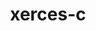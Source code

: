 ---
title: "xerces-c"
layout: cache
categories: [package, develop]
meta: {"compilers": ["gcc@11.1.0", "gcc@11.4.0", "gcc@13.2.0", "intel-oneapi-compilers@2025.1.0"], "num_specs": 164, "num_specs_by_stack": {"e4s": 3, "e4s-neoverse-v2": 33, "e4s-oneapi": 37, "e4s-rocm-external": 33, "hep": 46, "root": 164, "tools-sdk": 15}, "oss": ["ubuntu20.04", "ubuntu22.04", "ubuntu24.04"], "platforms": ["linux"], "stacks": ["e4s", "e4s-neoverse-v2", "e4s-oneapi", "e4s-rocm-external", "hep", "root", "tools-sdk"], "targets": ["neoverse_v2", "x86_64_v3"], "versions": ["3.3.0"]}
spec_details: [{"compiler": "intel-oneapi-compilers@2025.1.0", "hash": "22a4n5wctwjli7bwurprxpxuzhn57mj4", "os": "ubuntu22.04", "platform": "linux", "size": "-", "stacks": ["e4s-oneapi", "root"], "target": "x86_64_v3", "variants": ["build_system=autotools", "cxxstd=default", "netaccessor=curl", "transcoder=iconv"], "versions": ["3.3.0"]}, {"compiler": "gcc@13.2.0", "hash": "25qcl5um5px574qgf33fb6jmcs4piecb", "os": "ubuntu24.04", "platform": "linux", "size": "-", "stacks": ["hep", "root"], "target": "x86_64_v3", "variants": ["build_system=autotools", "cxxstd=20", "netaccessor=curl", "transcoder=gnuiconv"], "versions": ["3.3.0"]}, {"compiler": "gcc@11.4.0", "hash": "2742g32qbppqpjtahigxnb523euykhm5", "os": "ubuntu22.04", "platform": "linux", "size": "-", "stacks": ["hep", "root"], "target": "x86_64_v3", "variants": ["build_system=autotools", "cxxstd=20", "netaccessor=curl", "transcoder=gnuiconv"], "versions": ["3.3.0"]}, {"compiler": "gcc@11.4.0", "hash": "2cjsqmjlqxskyymnzyiz4bwqg3a7v5gu", "os": "ubuntu22.04", "platform": "linux", "size": "-", "stacks": ["hep", "root"], "target": "x86_64_v3", "variants": ["build_system=autotools", "cxxstd=20", "netaccessor=curl", "transcoder=gnuiconv"], "versions": ["3.3.0"]}, {"compiler": "gcc@11.4.0", "hash": "2m5i6bx7gkfbst5mlhu4xdhmeow354my", "os": "ubuntu22.04", "platform": "linux", "size": "-", "stacks": ["e4s-neoverse-v2", "root"], "target": "neoverse_v2", "variants": ["build_system=autotools", "cxxstd=default", "netaccessor=curl", "transcoder=iconv"], "versions": ["3.3.0"]}, {"compiler": "intel-oneapi-compilers@2025.1.0", "hash": "2nsvcj2gsq44k6pibiog3he6m7keqtjh", "os": "ubuntu22.04", "platform": "linux", "size": "-", "stacks": ["e4s-oneapi", "root"], "target": "x86_64_v3", "variants": ["build_system=autotools", "cxxstd=default", "netaccessor=curl", "transcoder=iconv"], "versions": ["3.3.0"]}, {"compiler": "gcc@11.4.0", "hash": "2r3wjxeazudprdmkn2nji3typu4ivjrg", "os": "ubuntu22.04", "platform": "linux", "size": "-", "stacks": ["e4s-neoverse-v2", "root"], "target": "neoverse_v2", "variants": ["build_system=autotools", "cxxstd=default", "netaccessor=curl", "transcoder=iconv"], "versions": ["3.3.0"]}, {"compiler": "gcc@11.4.0", "hash": "2wegthuxcqw4pbzx5yumjkji25boqsep", "os": "ubuntu22.04", "platform": "linux", "size": "-", "stacks": ["e4s-neoverse-v2", "root"], "target": "neoverse_v2", "variants": ["build_system=autotools", "cxxstd=default", "netaccessor=curl", "transcoder=iconv"], "versions": ["3.3.0"]}, {"compiler": "intel-oneapi-compilers@2025.1.0", "hash": "3gkj6uogc2k63wj76o56f653ayzjdzqn", "os": "ubuntu22.04", "platform": "linux", "size": "-", "stacks": ["e4s-oneapi", "root"], "target": "x86_64_v3", "variants": ["build_system=autotools", "cxxstd=default", "netaccessor=curl", "transcoder=iconv"], "versions": ["3.3.0"]}, {"compiler": "gcc@13.2.0", "hash": "425mfxrkiyprmj3zdjipsr6chxsdhfjy", "os": "ubuntu24.04", "platform": "linux", "size": "-", "stacks": ["hep", "root"], "target": "x86_64_v3", "variants": ["build_system=autotools", "cxxstd=20", "netaccessor=curl", "transcoder=gnuiconv"], "versions": ["3.3.0"]}, {"compiler": "gcc@11.4.0", "hash": "45h7fnipghl3f4dzikgoweq3lryvwmod", "os": "ubuntu22.04", "platform": "linux", "size": "-", "stacks": ["e4s-neoverse-v2", "root"], "target": "neoverse_v2", "variants": ["build_system=autotools", "cxxstd=default", "netaccessor=curl", "transcoder=iconv"], "versions": ["3.3.0"]}, {"compiler": "gcc@11.4.0", "hash": "47tdgtgk7mw6fkbuqmoyit3zs5qadbem", "os": "ubuntu22.04", "platform": "linux", "size": "-", "stacks": ["hep", "root"], "target": "x86_64_v3", "variants": ["build_system=autotools", "cxxstd=20", "netaccessor=curl", "transcoder=gnuiconv"], "versions": ["3.3.0"]}, {"compiler": "intel-oneapi-compilers@2025.1.0", "hash": "4dbambdaw5kg7ils7ssex4jj4zdqm6bh", "os": "ubuntu22.04", "platform": "linux", "size": "-", "stacks": ["e4s-oneapi", "root"], "target": "x86_64_v3", "variants": ["build_system=autotools", "cxxstd=default", "netaccessor=curl", "transcoder=iconv"], "versions": ["3.3.0"]}, {"compiler": "intel-oneapi-compilers@2025.1.0", "hash": "4gbtrcflmmouyap2ra7ydzozuhrtfqxr", "os": "ubuntu22.04", "platform": "linux", "size": "-", "stacks": ["e4s-oneapi", "root"], "target": "x86_64_v3", "variants": ["build_system=autotools", "cxxstd=default", "netaccessor=curl", "transcoder=iconv"], "versions": ["3.3.0"]}, {"compiler": "gcc@11.4.0", "hash": "4lk5d4t34uolij2qkxu6g6niivjt6jbc", "os": "ubuntu22.04", "platform": "linux", "size": "-", "stacks": ["e4s-rocm-external", "root"], "target": "x86_64_v3", "variants": ["build_system=autotools", "cxxstd=default", "netaccessor=curl", "transcoder=iconv"], "versions": ["3.3.0"]}, {"compiler": "gcc@11.4.0", "hash": "4oypuk6mjfxznudam2fnchxcami7kaok", "os": "ubuntu22.04", "platform": "linux", "size": "-", "stacks": ["hep", "root"], "target": "x86_64_v3", "variants": ["build_system=autotools", "cxxstd=20", "netaccessor=curl", "transcoder=gnuiconv"], "versions": ["3.3.0"]}, {"compiler": "intel-oneapi-compilers@2025.1.0", "hash": "5tigv25qrri2ekemzi77axf332rlzgxk", "os": "ubuntu22.04", "platform": "linux", "size": "-", "stacks": ["e4s-oneapi", "root"], "target": "x86_64_v3", "variants": ["build_system=autotools", "cxxstd=default", "netaccessor=curl", "transcoder=iconv"], "versions": ["3.3.0"]}, {"compiler": "gcc@11.1.0", "hash": "5uz3wz2u56t73x5h5lipdt5dj5gux5lf", "os": "ubuntu20.04", "platform": "linux", "size": "-", "stacks": ["root", "tools-sdk"], "target": "x86_64_v3", "variants": ["build_system=autotools", "cxxstd=default", "netaccessor=curl", "transcoder=iconv"], "versions": ["3.3.0"]}, {"compiler": "gcc@13.2.0", "hash": "6a2fuuuyaemb7hil2dcm6l75fbgbzxex", "os": "ubuntu24.04", "platform": "linux", "size": "-", "stacks": ["hep", "root"], "target": "x86_64_v3", "variants": ["build_system=autotools", "cxxstd=17", "netaccessor=curl", "transcoder=gnuiconv"], "versions": ["3.3.0"]}, {"compiler": "intel-oneapi-compilers@2025.1.0", "hash": "6aqu5rchvldgz4txsmzbnsotexym63pu", "os": "ubuntu22.04", "platform": "linux", "size": "-", "stacks": ["e4s-oneapi", "root"], "target": "x86_64_v3", "variants": ["build_system=autotools", "cxxstd=default", "netaccessor=curl", "transcoder=iconv"], "versions": ["3.3.0"]}, {"compiler": "intel-oneapi-compilers@2025.1.0", "hash": "6bar3c4r5jbvycwu2gu5f45btig4m775", "os": "ubuntu22.04", "platform": "linux", "size": "-", "stacks": ["e4s-oneapi", "root"], "target": "x86_64_v3", "variants": ["build_system=autotools", "cxxstd=default", "netaccessor=curl", "transcoder=iconv"], "versions": ["3.3.0"]}, {"compiler": "gcc@11.4.0", "hash": "6dw23jdoth7k6barvq5nzcbhedsz6agk", "os": "ubuntu22.04", "platform": "linux", "size": "-", "stacks": ["hep", "root"], "target": "x86_64_v3", "variants": ["build_system=autotools", "cxxstd=20", "netaccessor=curl", "transcoder=gnuiconv"], "versions": ["3.3.0"]}, {"compiler": "gcc@11.4.0", "hash": "6il5ul5mnwfdexkwdbgiezx24spxwhap", "os": "ubuntu22.04", "platform": "linux", "size": "-", "stacks": ["e4s-neoverse-v2", "root"], "target": "neoverse_v2", "variants": ["build_system=autotools", "cxxstd=default", "netaccessor=curl", "transcoder=iconv"], "versions": ["3.3.0"]}, {"compiler": "gcc@11.4.0", "hash": "6o52b4vp77ev5himjvafey4id7zprepx", "os": "ubuntu22.04", "platform": "linux", "size": "-", "stacks": ["e4s-rocm-external", "root"], "target": "x86_64_v3", "variants": ["build_system=autotools", "cxxstd=default", "netaccessor=curl", "transcoder=iconv"], "versions": ["3.3.0"]}, {"compiler": "gcc@11.4.0", "hash": "6ofb7w3asttkxn3j6e3lluch67ytraqq", "os": "ubuntu22.04", "platform": "linux", "size": "-", "stacks": ["e4s-rocm-external", "root"], "target": "x86_64_v3", "variants": ["build_system=autotools", "cxxstd=default", "netaccessor=curl", "transcoder=iconv"], "versions": ["3.3.0"]}, {"compiler": "gcc@11.4.0", "hash": "6umgrsrsmuddsex4go2lv6356gznqox7", "os": "ubuntu22.04", "platform": "linux", "size": "-", "stacks": ["hep", "root"], "target": "x86_64_v3", "variants": ["build_system=autotools", "cxxstd=20", "netaccessor=curl", "transcoder=gnuiconv"], "versions": ["3.3.0"]}, {"compiler": "intel-oneapi-compilers@2025.1.0", "hash": "6xqu26nsf7mw6vm7xmh7eqwascterocb", "os": "ubuntu22.04", "platform": "linux", "size": "-", "stacks": ["e4s-oneapi", "root"], "target": "x86_64_v3", "variants": ["build_system=autotools", "cxxstd=default", "netaccessor=curl", "transcoder=iconv"], "versions": ["3.3.0"]}, {"compiler": "gcc@11.4.0", "hash": "6zwqltw2frmeldkmxsfkjyu7tsg4cfub", "os": "ubuntu22.04", "platform": "linux", "size": "-", "stacks": ["e4s", "e4s-rocm-external", "root"], "target": "x86_64_v3", "variants": ["build_system=autotools", "cxxstd=default", "netaccessor=curl", "transcoder=iconv"], "versions": ["3.3.0"]}, {"compiler": "gcc@11.4.0", "hash": "73n6xg3qq7g667m4fdj72rvo3irums7s", "os": "ubuntu22.04", "platform": "linux", "size": "-", "stacks": ["e4s-neoverse-v2", "root"], "target": "neoverse_v2", "variants": ["build_system=autotools", "cxxstd=default", "netaccessor=curl", "transcoder=iconv"], "versions": ["3.3.0"]}, {"compiler": "gcc@11.4.0", "hash": "7ai6gtea42eu7mtb2jfgl3fobr6pezvi", "os": "ubuntu22.04", "platform": "linux", "size": "-", "stacks": ["e4s-rocm-external", "root"], "target": "x86_64_v3", "variants": ["build_system=autotools", "cxxstd=default", "netaccessor=curl", "transcoder=iconv"], "versions": ["3.3.0"]}, {"compiler": "intel-oneapi-compilers@2025.1.0", "hash": "7bt5txo5qqth7nwsn3ydtp7yau2ocaxy", "os": "ubuntu22.04", "platform": "linux", "size": "-", "stacks": ["e4s-oneapi", "root"], "target": "x86_64_v3", "variants": ["build_system=autotools", "cxxstd=default", "netaccessor=curl", "transcoder=iconv"], "versions": ["3.3.0"]}, {"compiler": "gcc@11.1.0", "hash": "7gqi5ucfzm4e7e3vm3nr5xlu2eu7jpwo", "os": "ubuntu20.04", "platform": "linux", "size": "-", "stacks": ["root", "tools-sdk"], "target": "x86_64_v3", "variants": ["build_system=autotools", "cxxstd=default", "netaccessor=curl", "transcoder=iconv"], "versions": ["3.3.0"]}, {"compiler": "gcc@13.2.0", "hash": "7gtjur3rc35fchhbmzon3oh74rm3fx7r", "os": "ubuntu24.04", "platform": "linux", "size": "-", "stacks": ["hep", "root"], "target": "x86_64_v3", "variants": ["build_system=autotools", "cxxstd=20", "netaccessor=curl", "transcoder=gnuiconv"], "versions": ["3.3.0"]}, {"compiler": "gcc@11.4.0", "hash": "7it7f3evtvrarghz5vzpxvyuodfgr7wu", "os": "ubuntu22.04", "platform": "linux", "size": "-", "stacks": ["e4s-neoverse-v2", "root"], "target": "neoverse_v2", "variants": ["build_system=autotools", "cxxstd=default", "netaccessor=curl", "transcoder=iconv"], "versions": ["3.3.0"]}, {"compiler": "gcc@11.1.0", "hash": "7nj2dvf7pfxrxkip5jpt7mm6od34px5c", "os": "ubuntu20.04", "platform": "linux", "size": "-", "stacks": ["root", "tools-sdk"], "target": "x86_64_v3", "variants": ["build_system=autotools", "cxxstd=default", "netaccessor=curl", "transcoder=iconv"], "versions": ["3.3.0"]}, {"compiler": "intel-oneapi-compilers@2025.1.0", "hash": "7oavygbx3mfgwfz2siibual4ugn4lm7r", "os": "ubuntu22.04", "platform": "linux", "size": "-", "stacks": ["e4s-oneapi", "root"], "target": "x86_64_v3", "variants": ["build_system=autotools", "cxxstd=default", "netaccessor=curl", "transcoder=iconv"], "versions": ["3.3.0"]}, {"compiler": "gcc@11.4.0", "hash": "7qoqsdhzkyfsqjptd5dgkab5uorhhseg", "os": "ubuntu22.04", "platform": "linux", "size": "-", "stacks": ["e4s-neoverse-v2", "root"], "target": "neoverse_v2", "variants": ["build_system=autotools", "cxxstd=default", "netaccessor=curl", "transcoder=iconv"], "versions": ["3.3.0"]}, {"compiler": "intel-oneapi-compilers@2025.1.0", "hash": "a6tiog4svozl6ujfcp3gayxqz7krmbwm", "os": "ubuntu22.04", "platform": "linux", "size": "-", "stacks": ["e4s-oneapi", "root"], "target": "x86_64_v3", "variants": ["build_system=autotools", "cxxstd=default", "netaccessor=curl", "transcoder=iconv"], "versions": ["3.3.0"]}, {"compiler": "intel-oneapi-compilers@2025.1.0", "hash": "acpumov7pwihqxpxu2opwb6ggijqtqks", "os": "ubuntu22.04", "platform": "linux", "size": "-", "stacks": ["e4s-oneapi", "root"], "target": "x86_64_v3", "variants": ["build_system=autotools", "cxxstd=default", "netaccessor=curl", "transcoder=iconv"], "versions": ["3.3.0"]}, {"compiler": "gcc@11.4.0", "hash": "aigsyk2oadpzx3c2wnsvncuogyqi27ds", "os": "ubuntu22.04", "platform": "linux", "size": "-", "stacks": ["hep", "root"], "target": "x86_64_v3", "variants": ["build_system=autotools", "cxxstd=20", "netaccessor=curl", "transcoder=gnuiconv"], "versions": ["3.3.0"]}, {"compiler": "gcc@11.4.0", "hash": "akftnk52ekvg2e5va72zplxyxudeyipg", "os": "ubuntu22.04", "platform": "linux", "size": "-", "stacks": ["e4s-rocm-external", "root"], "target": "x86_64_v3", "variants": ["build_system=autotools", "cxxstd=default", "netaccessor=curl", "transcoder=iconv"], "versions": ["3.3.0"]}, {"compiler": "gcc@11.1.0", "hash": "amtkoecg2w6c2cnikrmih46lh4pdownt", "os": "ubuntu20.04", "platform": "linux", "size": "-", "stacks": ["root", "tools-sdk"], "target": "x86_64_v3", "variants": ["build_system=autotools", "cxxstd=default", "netaccessor=curl", "transcoder=iconv"], "versions": ["3.3.0"]}, {"compiler": "gcc@11.4.0", "hash": "ar37qoexid3bh46iwv6a4hisur2oc5x6", "os": "ubuntu22.04", "platform": "linux", "size": "-", "stacks": ["e4s-neoverse-v2", "root"], "target": "neoverse_v2", "variants": ["build_system=autotools", "cxxstd=default", "netaccessor=curl", "transcoder=iconv"], "versions": ["3.3.0"]}, {"compiler": "gcc@11.1.0", "hash": "asvfxqelv6v37jjdj752ghcuamr7dkwn", "os": "ubuntu20.04", "platform": "linux", "size": "-", "stacks": ["root", "tools-sdk"], "target": "x86_64_v3", "variants": ["build_system=autotools", "cxxstd=default", "netaccessor=curl", "transcoder=iconv"], "versions": ["3.3.0"]}, {"compiler": "gcc@11.4.0", "hash": "atxvyz66exos2ztoxvn2327ytgezulds", "os": "ubuntu22.04", "platform": "linux", "size": "-", "stacks": ["e4s-rocm-external", "root"], "target": "x86_64_v3", "variants": ["build_system=autotools", "cxxstd=default", "netaccessor=curl", "transcoder=iconv"], "versions": ["3.3.0"]}, {"compiler": "gcc@11.4.0", "hash": "aw5bek5txqglpxlhotug4hasvlntrcfd", "os": "ubuntu22.04", "platform": "linux", "size": "-", "stacks": ["hep", "root"], "target": "x86_64_v3", "variants": ["build_system=autotools", "cxxstd=20", "netaccessor=curl", "transcoder=gnuiconv"], "versions": ["3.3.0"]}, {"compiler": "gcc@13.2.0", "hash": "aylmak26fusis4x35uj4lornhvpzp6dz", "os": "ubuntu24.04", "platform": "linux", "size": "-", "stacks": ["hep", "root"], "target": "x86_64_v3", "variants": ["build_system=autotools", "cxxstd=17", "netaccessor=curl", "transcoder=gnuiconv"], "versions": ["3.3.0"]}, {"compiler": "gcc@13.2.0", "hash": "b4vsjm5odx36k37dvyyal2nfncannc4o", "os": "ubuntu24.04", "platform": "linux", "size": "-", "stacks": ["hep", "root"], "target": "x86_64_v3", "variants": ["build_system=autotools", "cxxstd=20", "netaccessor=curl", "transcoder=gnuiconv"], "versions": ["3.3.0"]}, {"compiler": "gcc@11.4.0", "hash": "bgzguihwbt2bqwtbyhe6of4n64pl5ape", "os": "ubuntu22.04", "platform": "linux", "size": "-", "stacks": ["e4s-rocm-external", "root"], "target": "x86_64_v3", "variants": ["build_system=autotools", "cxxstd=default", "netaccessor=curl", "transcoder=iconv"], "versions": ["3.3.0"]}, {"compiler": "gcc@11.4.0", "hash": "bu37lhfsbx2kyhjva2vddprv2rkgehmi", "os": "ubuntu22.04", "platform": "linux", "size": "-", "stacks": ["e4s-rocm-external", "root"], "target": "x86_64_v3", "variants": ["build_system=autotools", "cxxstd=default", "netaccessor=curl", "transcoder=iconv"], "versions": ["3.3.0"]}, {"compiler": "gcc@11.4.0", "hash": "cfnsttsb5g7fslo6viw4nyri253g3x5p", "os": "ubuntu22.04", "platform": "linux", "size": "-", "stacks": ["e4s-neoverse-v2", "root"], "target": "neoverse_v2", "variants": ["build_system=autotools", "cxxstd=default", "netaccessor=curl", "transcoder=iconv"], "versions": ["3.3.0"]}, {"compiler": "gcc@11.4.0", "hash": "ciguodby5mrmt6b3io3ntamymyrbv336", "os": "ubuntu22.04", "platform": "linux", "size": "-", "stacks": ["e4s-rocm-external", "root"], "target": "x86_64_v3", "variants": ["build_system=autotools", "cxxstd=default", "netaccessor=curl", "transcoder=iconv"], "versions": ["3.3.0"]}, {"compiler": "intel-oneapi-compilers@2025.1.0", "hash": "ckfuyo3aw4tcnvujhq3kwzbin4gqwupo", "os": "ubuntu22.04", "platform": "linux", "size": "-", "stacks": ["e4s-oneapi", "root"], "target": "x86_64_v3", "variants": ["build_system=autotools", "cxxstd=default", "netaccessor=curl", "transcoder=iconv"], "versions": ["3.3.0"]}, {"compiler": "gcc@11.4.0", "hash": "clhwkskn3jqyi5rr54xpxnuzzxorucqn", "os": "ubuntu22.04", "platform": "linux", "size": "-", "stacks": ["e4s-neoverse-v2", "root"], "target": "neoverse_v2", "variants": ["build_system=autotools", "cxxstd=default", "netaccessor=curl", "transcoder=iconv"], "versions": ["3.3.0"]}, {"compiler": "gcc@11.4.0", "hash": "cm4wjlyr2d67k6yxrco2el6wqhur3dwz", "os": "ubuntu22.04", "platform": "linux", "size": "-", "stacks": ["e4s-rocm-external", "root"], "target": "x86_64_v3", "variants": ["build_system=autotools", "cxxstd=default", "netaccessor=curl", "transcoder=iconv"], "versions": ["3.3.0"]}, {"compiler": "gcc@11.1.0", "hash": "cvj2xftsyksxiqko6vhrfkgxoznheixg", "os": "ubuntu20.04", "platform": "linux", "size": "-", "stacks": ["root", "tools-sdk"], "target": "x86_64_v3", "variants": ["build_system=autotools", "cxxstd=default", "netaccessor=curl", "transcoder=iconv"], "versions": ["3.3.0"]}, {"compiler": "gcc@11.1.0", "hash": "dbrijtzqyx2ncxijw7ljtod2wtjflpbl", "os": "ubuntu20.04", "platform": "linux", "size": "-", "stacks": ["root", "tools-sdk"], "target": "x86_64_v3", "variants": ["build_system=autotools", "cxxstd=default", "netaccessor=curl", "transcoder=iconv"], "versions": ["3.3.0"]}, {"compiler": "gcc@11.4.0", "hash": "dinsmlimzzevoaxs2z6rwtuqnexdplzj", "os": "ubuntu22.04", "platform": "linux", "size": "-", "stacks": ["e4s-neoverse-v2", "root"], "target": "neoverse_v2", "variants": ["build_system=autotools", "cxxstd=default", "netaccessor=curl", "transcoder=iconv"], "versions": ["3.3.0"]}, {"compiler": "gcc@11.4.0", "hash": "dn4q66rcckz5jka55r6bpzvy2zbqspaa", "os": "ubuntu22.04", "platform": "linux", "size": "-", "stacks": ["e4s-rocm-external", "root"], "target": "x86_64_v3", "variants": ["build_system=autotools", "cxxstd=default", "netaccessor=curl", "transcoder=iconv"], "versions": ["3.3.0"]}, {"compiler": "intel-oneapi-compilers@2025.1.0", "hash": "dvvr7pnmmx45ply57gyd6auq44wunk7b", "os": "ubuntu22.04", "platform": "linux", "size": "-", "stacks": ["e4s-oneapi", "root"], "target": "x86_64_v3", "variants": ["build_system=autotools", "cxxstd=default", "netaccessor=curl", "transcoder=iconv"], "versions": ["3.3.0"]}, {"compiler": "gcc@13.2.0", "hash": "dzg4zsfnwnrfhuucr7bthu63fmhopi2r", "os": "ubuntu24.04", "platform": "linux", "size": "-", "stacks": ["hep", "root"], "target": "x86_64_v3", "variants": ["build_system=autotools", "cxxstd=20", "netaccessor=curl", "transcoder=gnuiconv"], "versions": ["3.3.0"]}, {"compiler": "gcc@13.2.0", "hash": "ea7p7r2dbb27jjysp2dbniohgrgzclw6", "os": "ubuntu24.04", "platform": "linux", "size": "-", "stacks": ["hep", "root"], "target": "x86_64_v3", "variants": ["build_system=autotools", "cxxstd=17", "netaccessor=curl", "transcoder=gnuiconv"], "versions": ["3.3.0"]}, {"compiler": "gcc@11.4.0", "hash": "ebv6grt65yzux4hj7g4wtpxawv2ukdmy", "os": "ubuntu22.04", "platform": "linux", "size": "-", "stacks": ["e4s-neoverse-v2", "root"], "target": "neoverse_v2", "variants": ["build_system=autotools", "cxxstd=default", "netaccessor=curl", "transcoder=iconv"], "versions": ["3.3.0"]}, {"compiler": "gcc@11.4.0", "hash": "eglfx4zzaaz2hj7mskw6m22n3yywtip5", "os": "ubuntu22.04", "platform": "linux", "size": "-", "stacks": ["hep", "root"], "target": "x86_64_v3", "variants": ["build_system=autotools", "cxxstd=20", "netaccessor=curl", "transcoder=gnuiconv"], "versions": ["3.3.0"]}, {"compiler": "gcc@11.4.0", "hash": "ermykziss2tfcflmel4lj7irkdegfsy6", "os": "ubuntu22.04", "platform": "linux", "size": "-", "stacks": ["e4s-rocm-external", "root"], "target": "x86_64_v3", "variants": ["build_system=autotools", "cxxstd=default", "netaccessor=curl", "transcoder=iconv"], "versions": ["3.3.0"]}, {"compiler": "gcc@13.2.0", "hash": "espwem3tbdddbfln5t2pyyappv7vsj3k", "os": "ubuntu24.04", "platform": "linux", "size": "-", "stacks": ["hep", "root"], "target": "x86_64_v3", "variants": ["build_system=autotools", "cxxstd=20", "netaccessor=curl", "transcoder=gnuiconv"], "versions": ["3.3.0"]}, {"compiler": "gcc@11.4.0", "hash": "f2jagkcd5a7qbo5wcvs2xi5xieyybojk", "os": "ubuntu22.04", "platform": "linux", "size": "-", "stacks": ["e4s", "e4s-rocm-external", "root"], "target": "x86_64_v3", "variants": ["build_system=autotools", "cxxstd=default", "netaccessor=curl", "transcoder=iconv"], "versions": ["3.3.0"]}, {"compiler": "gcc@11.4.0", "hash": "fk7numcmxruaxacrk4wafnahkulkw6ti", "os": "ubuntu22.04", "platform": "linux", "size": "-", "stacks": ["hep", "root"], "target": "x86_64_v3", "variants": ["build_system=autotools", "cxxstd=20", "netaccessor=curl", "transcoder=gnuiconv"], "versions": ["3.3.0"]}, {"compiler": "intel-oneapi-compilers@2025.1.0", "hash": "fpighhgy47o4sdbjia7wj7nhqtu5cbd3", "os": "ubuntu22.04", "platform": "linux", "size": "-", "stacks": ["e4s-oneapi", "root"], "target": "x86_64_v3", "variants": ["build_system=autotools", "cxxstd=default", "netaccessor=curl", "transcoder=iconv"], "versions": ["3.3.0"]}, {"compiler": "gcc@13.2.0", "hash": "frslyozfwhhtxwze2iekpktbmbtl34wj", "os": "ubuntu24.04", "platform": "linux", "size": "-", "stacks": ["hep", "root"], "target": "x86_64_v3", "variants": ["build_system=autotools", "cxxstd=20", "netaccessor=curl", "transcoder=gnuiconv"], "versions": ["3.3.0"]}, {"compiler": "gcc@11.1.0", "hash": "fvmtf7zqkmvgh2fyufo3jlkmt4ckzfal", "os": "ubuntu20.04", "platform": "linux", "size": "-", "stacks": ["root", "tools-sdk"], "target": "x86_64_v3", "variants": ["build_system=autotools", "cxxstd=default", "netaccessor=curl", "transcoder=iconv"], "versions": ["3.3.0"]}, {"compiler": "intel-oneapi-compilers@2025.1.0", "hash": "gagrtamlgutlsnz4twvqjyfpxj3mg4k5", "os": "ubuntu22.04", "platform": "linux", "size": "-", "stacks": ["e4s-oneapi", "root"], "target": "x86_64_v3", "variants": ["build_system=autotools", "cxxstd=default", "netaccessor=curl", "transcoder=iconv"], "versions": ["3.3.0"]}, {"compiler": "intel-oneapi-compilers@2025.1.0", "hash": "gos5cfvvob2kw6iaq7wfo7nn3xoe5lup", "os": "ubuntu22.04", "platform": "linux", "size": "-", "stacks": ["e4s-oneapi", "root"], "target": "x86_64_v3", "variants": ["build_system=autotools", "cxxstd=default", "netaccessor=curl", "transcoder=iconv"], "versions": ["3.3.0"]}, {"compiler": "intel-oneapi-compilers@2025.1.0", "hash": "gs3bobl73c3khhm27jineelh7uczwnin", "os": "ubuntu22.04", "platform": "linux", "size": "-", "stacks": ["e4s-oneapi", "root"], "target": "x86_64_v3", "variants": ["build_system=autotools", "cxxstd=default", "netaccessor=curl", "transcoder=iconv"], "versions": ["3.3.0"]}, {"compiler": "intel-oneapi-compilers@2025.1.0", "hash": "hcu7ckughnrvit7ei7tah2ehwiw2hmat", "os": "ubuntu22.04", "platform": "linux", "size": "-", "stacks": ["e4s-oneapi", "root"], "target": "x86_64_v3", "variants": ["build_system=autotools", "cxxstd=default", "netaccessor=curl", "transcoder=iconv"], "versions": ["3.3.0"]}, {"compiler": "gcc@11.4.0", "hash": "hjt5mfxupl6pcpob65xfkd3vzj7aew2y", "os": "ubuntu22.04", "platform": "linux", "size": "-", "stacks": ["hep", "root"], "target": "x86_64_v3", "variants": ["build_system=autotools", "cxxstd=20", "netaccessor=curl", "transcoder=gnuiconv"], "versions": ["3.3.0"]}, {"compiler": "gcc@11.4.0", "hash": "hkldgxunrhewtlx6ycvtd6drjphwsmnc", "os": "ubuntu22.04", "platform": "linux", "size": "-", "stacks": ["e4s-neoverse-v2", "root"], "target": "neoverse_v2", "variants": ["build_system=autotools", "cxxstd=default", "netaccessor=curl", "transcoder=iconv"], "versions": ["3.3.0"]}, {"compiler": "gcc@11.4.0", "hash": "hlakiaohj4v3zko3o2fak4q7jbwnlh5h", "os": "ubuntu22.04", "platform": "linux", "size": "-", "stacks": ["hep", "root"], "target": "x86_64_v3", "variants": ["build_system=autotools", "cxxstd=20", "netaccessor=curl", "transcoder=gnuiconv"], "versions": ["3.3.0"]}, {"compiler": "gcc@11.1.0", "hash": "hmnsybersycrzdb3cnm2n7rtw4aftata", "os": "ubuntu20.04", "platform": "linux", "size": "-", "stacks": ["root", "tools-sdk"], "target": "x86_64_v3", "variants": ["build_system=autotools", "cxxstd=default", "netaccessor=curl", "transcoder=iconv"], "versions": ["3.3.0"]}, {"compiler": "gcc@11.4.0", "hash": "hq3oofphbzshv5pojvuighys3lj4wxbi", "os": "ubuntu22.04", "platform": "linux", "size": "-", "stacks": ["e4s-rocm-external", "root"], "target": "x86_64_v3", "variants": ["build_system=autotools", "cxxstd=default", "netaccessor=curl", "transcoder=iconv"], "versions": ["3.3.0"]}, {"compiler": "gcc@11.4.0", "hash": "hrlqreqomk3bcvi5tbrsku73llggnkph", "os": "ubuntu22.04", "platform": "linux", "size": "-", "stacks": ["e4s-rocm-external", "root"], "target": "x86_64_v3", "variants": ["build_system=autotools", "cxxstd=default", "netaccessor=curl", "transcoder=iconv"], "versions": ["3.3.0"]}, {"compiler": "gcc@11.4.0", "hash": "hujbt4gurefx7zwwz7rzaqnzswclmfz5", "os": "ubuntu22.04", "platform": "linux", "size": "-", "stacks": ["hep", "root"], "target": "x86_64_v3", "variants": ["build_system=autotools", "cxxstd=20", "netaccessor=curl", "transcoder=gnuiconv"], "versions": ["3.3.0"]}, {"compiler": "gcc@11.4.0", "hash": "huxg5ubey63qrs3fbkx7ptpvejynn3vt", "os": "ubuntu22.04", "platform": "linux", "size": "-", "stacks": ["hep", "root"], "target": "x86_64_v3", "variants": ["build_system=autotools", "cxxstd=20", "netaccessor=curl", "transcoder=gnuiconv"], "versions": ["3.3.0"]}, {"compiler": "gcc@11.4.0", "hash": "ihbku27gkfkthctyrqvq6nz2ta2p4ioe", "os": "ubuntu22.04", "platform": "linux", "size": "-", "stacks": ["hep", "root"], "target": "x86_64_v3", "variants": ["build_system=autotools", "cxxstd=20", "netaccessor=curl", "transcoder=gnuiconv"], "versions": ["3.3.0"]}, {"compiler": "gcc@11.4.0", "hash": "ijwdleoceoq6cbnjhj5yqyacmxmuxpzp", "os": "ubuntu22.04", "platform": "linux", "size": "-", "stacks": ["e4s-rocm-external", "root"], "target": "x86_64_v3", "variants": ["build_system=autotools", "cxxstd=default", "netaccessor=curl", "transcoder=iconv"], "versions": ["3.3.0"]}, {"compiler": "intel-oneapi-compilers@2025.1.0", "hash": "in6motxrme4vcsy4tjqce3zmjllgtwoa", "os": "ubuntu22.04", "platform": "linux", "size": "-", "stacks": ["e4s-oneapi", "root"], "target": "x86_64_v3", "variants": ["build_system=autotools", "cxxstd=default", "netaccessor=curl", "transcoder=iconv"], "versions": ["3.3.0"]}, {"compiler": "gcc@11.4.0", "hash": "isx2gczlxmh325hfqyelrlzn5tqunphg", "os": "ubuntu22.04", "platform": "linux", "size": "-", "stacks": ["e4s-neoverse-v2", "root"], "target": "neoverse_v2", "variants": ["build_system=autotools", "cxxstd=default", "netaccessor=curl", "transcoder=iconv"], "versions": ["3.3.0"]}, {"compiler": "gcc@11.4.0", "hash": "iygm54onwvqp6hscbbvuzm6rhvxqqz7d", "os": "ubuntu22.04", "platform": "linux", "size": "-", "stacks": ["e4s-rocm-external", "root"], "target": "x86_64_v3", "variants": ["build_system=autotools", "cxxstd=default", "netaccessor=curl", "transcoder=iconv"], "versions": ["3.3.0"]}, {"compiler": "gcc@11.4.0", "hash": "jjg7kbmvcuaoi7oqv4ztxxctoywocjxi", "os": "ubuntu22.04", "platform": "linux", "size": "-", "stacks": ["e4s-rocm-external", "root"], "target": "x86_64_v3", "variants": ["build_system=autotools", "cxxstd=default", "netaccessor=curl", "transcoder=iconv"], "versions": ["3.3.0"]}, {"compiler": "gcc@11.4.0", "hash": "kghheyf3zu5242qss5ob3c7wuo2pkeem", "os": "ubuntu22.04", "platform": "linux", "size": "-", "stacks": ["e4s-neoverse-v2", "root"], "target": "neoverse_v2", "variants": ["build_system=autotools", "cxxstd=default", "netaccessor=curl", "transcoder=iconv"], "versions": ["3.3.0"]}, {"compiler": "gcc@11.4.0", "hash": "kjpsslzp3mwlrdoljz3htcgcaflbuerk", "os": "ubuntu22.04", "platform": "linux", "size": "-", "stacks": ["e4s-neoverse-v2", "root"], "target": "neoverse_v2", "variants": ["build_system=autotools", "cxxstd=default", "netaccessor=curl", "transcoder=iconv"], "versions": ["3.3.0"]}, {"compiler": "gcc@13.2.0", "hash": "kqm2paot5aqtjrpc6q64p3p7weizt57d", "os": "ubuntu24.04", "platform": "linux", "size": "-", "stacks": ["hep", "root"], "target": "x86_64_v3", "variants": ["build_system=autotools", "cxxstd=20", "netaccessor=curl", "transcoder=gnuiconv"], "versions": ["3.3.0"]}, {"compiler": "gcc@11.4.0", "hash": "l5gtfg2zv45eqwwdjqfulolmr3e74qyj", "os": "ubuntu22.04", "platform": "linux", "size": "-", "stacks": ["e4s-rocm-external", "root"], "target": "x86_64_v3", "variants": ["build_system=autotools", "cxxstd=default", "netaccessor=curl", "transcoder=iconv"], "versions": ["3.3.0"]}, {"compiler": "gcc@11.4.0", "hash": "lb6yuk5nxlkyf4xxznynvnghwud6vxli", "os": "ubuntu22.04", "platform": "linux", "size": "-", "stacks": ["hep", "root"], "target": "x86_64_v3", "variants": ["build_system=autotools", "cxxstd=20", "netaccessor=curl", "transcoder=gnuiconv"], "versions": ["3.3.0"]}, {"compiler": "intel-oneapi-compilers@2025.1.0", "hash": "lodfpo2ityj6vmlqqeftw2jhnlblsxir", "os": "ubuntu22.04", "platform": "linux", "size": "-", "stacks": ["e4s-oneapi", "root"], "target": "x86_64_v3", "variants": ["build_system=autotools", "cxxstd=default", "netaccessor=curl", "transcoder=iconv"], "versions": ["3.3.0"]}, {"compiler": "gcc@11.4.0", "hash": "lxqb3qn2v5ljiew5lys2bclgkgv6unxo", "os": "ubuntu22.04", "platform": "linux", "size": "-", "stacks": ["e4s-rocm-external", "root"], "target": "x86_64_v3", "variants": ["build_system=autotools", "cxxstd=default", "netaccessor=curl", "transcoder=iconv"], "versions": ["3.3.0"]}, {"compiler": "gcc@11.4.0", "hash": "m4cvylboyd7m4oslue6tzok5ki4gwnxl", "os": "ubuntu22.04", "platform": "linux", "size": "-", "stacks": ["hep", "root"], "target": "x86_64_v3", "variants": ["build_system=autotools", "cxxstd=20", "netaccessor=curl", "transcoder=gnuiconv"], "versions": ["3.3.0"]}, {"compiler": "intel-oneapi-compilers@2025.1.0", "hash": "mgwi7on7bi4lm6oemv74w56sxs4iwuto", "os": "ubuntu22.04", "platform": "linux", "size": "-", "stacks": ["e4s-oneapi", "root"], "target": "x86_64_v3", "variants": ["build_system=autotools", "cxxstd=default", "netaccessor=curl", "transcoder=iconv"], "versions": ["3.3.0"]}, {"compiler": "intel-oneapi-compilers@2025.1.0", "hash": "mwh5fkaayig6jy5xc5dsd5qv5w2fgad2", "os": "ubuntu22.04", "platform": "linux", "size": "-", "stacks": ["e4s-oneapi", "root"], "target": "x86_64_v3", "variants": ["build_system=autotools", "cxxstd=default", "netaccessor=curl", "transcoder=iconv"], "versions": ["3.3.0"]}, {"compiler": "intel-oneapi-compilers@2025.1.0", "hash": "n3ttxf5neml2i4jw7f2n2ar67sl563d4", "os": "ubuntu22.04", "platform": "linux", "size": "-", "stacks": ["e4s-oneapi", "root"], "target": "x86_64_v3", "variants": ["build_system=autotools", "cxxstd=default", "netaccessor=curl", "transcoder=iconv"], "versions": ["3.3.0"]}, {"compiler": "gcc@11.4.0", "hash": "naph7dzho5zdjclsfcy3la2gm36zpzsc", "os": "ubuntu22.04", "platform": "linux", "size": "-", "stacks": ["hep", "root"], "target": "x86_64_v3", "variants": ["build_system=autotools", "cxxstd=20", "netaccessor=curl", "transcoder=gnuiconv"], "versions": ["3.3.0"]}, {"compiler": "gcc@11.4.0", "hash": "neosrfaer6wib2lk5o76hxhryd34e44o", "os": "ubuntu22.04", "platform": "linux", "size": "-", "stacks": ["e4s-rocm-external", "root"], "target": "x86_64_v3", "variants": ["build_system=autotools", "cxxstd=default", "netaccessor=curl", "transcoder=iconv"], "versions": ["3.3.0"]}, {"compiler": "gcc@11.4.0", "hash": "nkw5ubcc5zptacqhwpwulxt55xtrpo5n", "os": "ubuntu22.04", "platform": "linux", "size": "-", "stacks": ["e4s-neoverse-v2", "root"], "target": "neoverse_v2", "variants": ["build_system=autotools", "cxxstd=default", "netaccessor=curl", "transcoder=iconv"], "versions": ["3.3.0"]}, {"compiler": "gcc@13.2.0", "hash": "nqte2eplbdba2exz3ysdsijt7yeolhm6", "os": "ubuntu24.04", "platform": "linux", "size": "-", "stacks": ["hep", "root"], "target": "x86_64_v3", "variants": ["build_system=autotools", "cxxstd=default", "netaccessor=curl", "transcoder=gnuiconv"], "versions": ["3.3.0"]}, {"compiler": "gcc@11.4.0", "hash": "nrvf4yczl74mz2gvsngqcjmj3ha5ozdi", "os": "ubuntu22.04", "platform": "linux", "size": "-", "stacks": ["e4s-neoverse-v2", "root"], "target": "neoverse_v2", "variants": ["build_system=autotools", "cxxstd=default", "netaccessor=curl", "transcoder=iconv"], "versions": ["3.3.0"]}, {"compiler": "gcc@11.4.0", "hash": "nw2swoa3qno4tqzjhjw2qefbr4t3mog6", "os": "ubuntu22.04", "platform": "linux", "size": "-", "stacks": ["e4s-neoverse-v2", "root"], "target": "neoverse_v2", "variants": ["build_system=autotools", "cxxstd=default", "netaccessor=curl", "transcoder=iconv"], "versions": ["3.3.0"]}, {"compiler": "gcc@11.1.0", "hash": "o3c4ban3u7odvvjlc4p5hzoee2klyt7g", "os": "ubuntu20.04", "platform": "linux", "size": "-", "stacks": ["root", "tools-sdk"], "target": "x86_64_v3", "variants": ["build_system=autotools", "cxxstd=default", "netaccessor=curl", "transcoder=iconv"], "versions": ["3.3.0"]}, {"compiler": "gcc@11.4.0", "hash": "odbq2kcaf723japyjigk5hpbhsk3tktr", "os": "ubuntu22.04", "platform": "linux", "size": "-", "stacks": ["hep", "root"], "target": "x86_64_v3", "variants": ["build_system=autotools", "cxxstd=20", "netaccessor=curl", "transcoder=gnuiconv"], "versions": ["3.3.0"]}, {"compiler": "gcc@13.2.0", "hash": "ofonu3gjuzqj6lwfi73q5a5dfiprskyz", "os": "ubuntu24.04", "platform": "linux", "size": "-", "stacks": ["hep", "root"], "target": "x86_64_v3", "variants": ["build_system=autotools", "cxxstd=17", "netaccessor=curl", "transcoder=gnuiconv"], "versions": ["3.3.0"]}, {"compiler": "gcc@11.4.0", "hash": "otvnw77ihvrffy337vc7nv67koqs7amu", "os": "ubuntu22.04", "platform": "linux", "size": "-", "stacks": ["e4s-neoverse-v2", "root"], "target": "neoverse_v2", "variants": ["build_system=autotools", "cxxstd=default", "netaccessor=curl", "transcoder=iconv"], "versions": ["3.3.0"]}, {"compiler": "gcc@11.4.0", "hash": "p3fsecz7vwf4y3moaxinlsacautrk77y", "os": "ubuntu22.04", "platform": "linux", "size": "-", "stacks": ["e4s-rocm-external", "root"], "target": "x86_64_v3", "variants": ["build_system=autotools", "cxxstd=default", "netaccessor=curl", "transcoder=iconv"], "versions": ["3.3.0"]}, {"compiler": "intel-oneapi-compilers@2025.1.0", "hash": "p4puxbx3iun43tdycjgl4z6rsyd53v2n", "os": "ubuntu22.04", "platform": "linux", "size": "-", "stacks": ["e4s-oneapi", "root"], "target": "x86_64_v3", "variants": ["build_system=autotools", "cxxstd=default", "netaccessor=curl", "transcoder=iconv"], "versions": ["3.3.0"]}, {"compiler": "intel-oneapi-compilers@2025.1.0", "hash": "pd7ha73642dgbe34cok2446xcdocr2m2", "os": "ubuntu22.04", "platform": "linux", "size": "-", "stacks": ["e4s-oneapi", "root"], "target": "x86_64_v3", "variants": ["build_system=autotools", "cxxstd=default", "netaccessor=curl", "transcoder=iconv"], "versions": ["3.3.0"]}, {"compiler": "gcc@11.4.0", "hash": "pemb2zib3tinfjfyy4acbmvsfveewcxe", "os": "ubuntu22.04", "platform": "linux", "size": "-", "stacks": ["e4s-neoverse-v2", "root"], "target": "neoverse_v2", "variants": ["build_system=autotools", "cxxstd=default", "netaccessor=curl", "transcoder=iconv"], "versions": ["3.3.0"]}, {"compiler": "gcc@13.2.0", "hash": "pl3roytyfwu45wkrwp6ajtm4dmsnqgm2", "os": "ubuntu24.04", "platform": "linux", "size": "-", "stacks": ["hep", "root"], "target": "x86_64_v3", "variants": ["build_system=autotools", "cxxstd=20", "netaccessor=curl", "transcoder=gnuiconv"], "versions": ["3.3.0"]}, {"compiler": "gcc@11.4.0", "hash": "qigm2s24vvojvwurexysygrvoe74ya44", "os": "ubuntu22.04", "platform": "linux", "size": "-", "stacks": ["e4s-neoverse-v2", "root"], "target": "neoverse_v2", "variants": ["build_system=autotools", "cxxstd=default", "netaccessor=curl", "transcoder=iconv"], "versions": ["3.3.0"]}, {"compiler": "gcc@11.1.0", "hash": "qq37vqplel4cau674ue2d4noy2no5y2u", "os": "ubuntu20.04", "platform": "linux", "size": "-", "stacks": ["root", "tools-sdk"], "target": "x86_64_v3", "variants": ["build_system=autotools", "cxxstd=default", "netaccessor=curl", "transcoder=iconv"], "versions": ["3.3.0"]}, {"compiler": "gcc@11.4.0", "hash": "qqpgulhp25vekxctzgmszlaqohwp2luo", "os": "ubuntu22.04", "platform": "linux", "size": "-", "stacks": ["e4s-rocm-external", "root"], "target": "x86_64_v3", "variants": ["build_system=autotools", "cxxstd=default", "netaccessor=curl", "transcoder=iconv"], "versions": ["3.3.0"]}, {"compiler": "intel-oneapi-compilers@2025.1.0", "hash": "r2gtvbn7hlyllp4tuczejo2ldygm2xqa", "os": "ubuntu22.04", "platform": "linux", "size": "-", "stacks": ["e4s-oneapi", "root"], "target": "x86_64_v3", "variants": ["build_system=autotools", "cxxstd=default", "netaccessor=curl", "transcoder=iconv"], "versions": ["3.3.0"]}, {"compiler": "gcc@11.4.0", "hash": "ra7s4uvla7fcbtxzorihqcqunmxmktbe", "os": "ubuntu22.04", "platform": "linux", "size": "-", "stacks": ["e4s-neoverse-v2", "root"], "target": "neoverse_v2", "variants": ["build_system=autotools", "cxxstd=default", "netaccessor=curl", "transcoder=iconv"], "versions": ["3.3.0"]}, {"compiler": "gcc@11.4.0", "hash": "raiu7gkgrifr5sjaknh223kplenfnk7m", "os": "ubuntu22.04", "platform": "linux", "size": "-", "stacks": ["hep", "root"], "target": "x86_64_v3", "variants": ["build_system=autotools", "cxxstd=20", "netaccessor=curl", "transcoder=gnuiconv"], "versions": ["3.3.0"]}, {"compiler": "gcc@11.4.0", "hash": "rbfv3o46jzpqhwu4h5jigwgw6prlwbcx", "os": "ubuntu22.04", "platform": "linux", "size": "-", "stacks": ["e4s-neoverse-v2", "root"], "target": "neoverse_v2", "variants": ["build_system=autotools", "cxxstd=default", "netaccessor=curl", "transcoder=iconv"], "versions": ["3.3.0"]}, {"compiler": "gcc@11.4.0", "hash": "rcli65tsumy3mfknmtgajqnamds3qpkg", "os": "ubuntu22.04", "platform": "linux", "size": "-", "stacks": ["e4s-rocm-external", "root"], "target": "x86_64_v3", "variants": ["build_system=autotools", "cxxstd=default", "netaccessor=curl", "transcoder=iconv"], "versions": ["3.3.0"]}, {"compiler": "gcc@13.2.0", "hash": "rj2psdcubwkhnc5tejwvpdugxlryzfxu", "os": "ubuntu24.04", "platform": "linux", "size": "-", "stacks": ["hep", "root"], "target": "x86_64_v3", "variants": ["build_system=autotools", "cxxstd=20", "netaccessor=curl", "transcoder=gnuiconv"], "versions": ["3.3.0"]}, {"compiler": "gcc@11.4.0", "hash": "rjqklzb76tyfgaxguywdmaisfqqe6u3d", "os": "ubuntu22.04", "platform": "linux", "size": "-", "stacks": ["e4s-rocm-external", "root"], "target": "x86_64_v3", "variants": ["build_system=autotools", "cxxstd=default", "netaccessor=curl", "transcoder=iconv"], "versions": ["3.3.0"]}, {"compiler": "gcc@13.2.0", "hash": "rmjoapdbuytnvxxzml3pjgqos6ul4rr7", "os": "ubuntu24.04", "platform": "linux", "size": "-", "stacks": ["hep", "root"], "target": "x86_64_v3", "variants": ["build_system=autotools", "cxxstd=default", "netaccessor=curl", "transcoder=gnuiconv"], "versions": ["3.3.0"]}, {"compiler": "gcc@11.4.0", "hash": "rpmpjlpzy4jm5kegbwnz2eonaj7t67yg", "os": "ubuntu22.04", "platform": "linux", "size": "-", "stacks": ["e4s-neoverse-v2", "root"], "target": "neoverse_v2", "variants": ["build_system=autotools", "cxxstd=default", "netaccessor=curl", "transcoder=iconv"], "versions": ["3.3.0"]}, {"compiler": "gcc@13.2.0", "hash": "rxir4stcca6th2xc5djrpoolauq3b6nb", "os": "ubuntu24.04", "platform": "linux", "size": "-", "stacks": ["hep", "root"], "target": "x86_64_v3", "variants": ["build_system=autotools", "cxxstd=default", "netaccessor=curl", "transcoder=gnuiconv"], "versions": ["3.3.0"]}, {"compiler": "gcc@13.2.0", "hash": "rym27jcbdfygfgdsdv67374kpph3cgz4", "os": "ubuntu24.04", "platform": "linux", "size": "-", "stacks": ["hep", "root"], "target": "x86_64_v3", "variants": ["build_system=autotools", "cxxstd=default", "netaccessor=curl", "transcoder=gnuiconv"], "versions": ["3.3.0"]}, {"compiler": "gcc@11.1.0", "hash": "s4ghgvr5eplzcqbejwopfmdfurvtdige", "os": "ubuntu20.04", "platform": "linux", "size": "-", "stacks": ["root", "tools-sdk"], "target": "x86_64_v3", "variants": ["build_system=autotools", "cxxstd=default", "netaccessor=curl", "transcoder=iconv"], "versions": ["3.3.0"]}, {"compiler": "intel-oneapi-compilers@2025.1.0", "hash": "sxg3pgz42af5cmnwyuwxukxg5nhy44tz", "os": "ubuntu22.04", "platform": "linux", "size": "-", "stacks": ["e4s-oneapi", "root"], "target": "x86_64_v3", "variants": ["build_system=autotools", "cxxstd=default", "netaccessor=curl", "transcoder=iconv"], "versions": ["3.3.0"]}, {"compiler": "gcc@13.2.0", "hash": "tfiipsyv5i7vrsho6kfjaxpe73o2anps", "os": "ubuntu24.04", "platform": "linux", "size": "-", "stacks": ["hep", "root"], "target": "x86_64_v3", "variants": ["build_system=autotools", "cxxstd=20", "netaccessor=curl", "transcoder=gnuiconv"], "versions": ["3.3.0"]}, {"compiler": "gcc@11.1.0", "hash": "tht5brr44uf3cdwoo2yratbwhgetx2qf", "os": "ubuntu20.04", "platform": "linux", "size": "-", "stacks": ["root", "tools-sdk"], "target": "x86_64_v3", "variants": ["build_system=autotools", "cxxstd=default", "netaccessor=curl", "transcoder=iconv"], "versions": ["3.3.0"]}, {"compiler": "intel-oneapi-compilers@2025.1.0", "hash": "tkdln2fxfvu44vta7sviwwysxk5nw2j2", "os": "ubuntu22.04", "platform": "linux", "size": "-", "stacks": ["e4s-oneapi", "root"], "target": "x86_64_v3", "variants": ["build_system=autotools", "cxxstd=default", "netaccessor=curl", "transcoder=iconv"], "versions": ["3.3.0"]}, {"compiler": "gcc@11.4.0", "hash": "tobc4wjldcpvbv3er3sifu2sftzby7e3", "os": "ubuntu22.04", "platform": "linux", "size": "-", "stacks": ["e4s-rocm-external", "root"], "target": "x86_64_v3", "variants": ["build_system=autotools", "cxxstd=default", "netaccessor=curl", "transcoder=iconv"], "versions": ["3.3.0"]}, {"compiler": "gcc@11.4.0", "hash": "tparvrnbl7cpbf6xtdqvlnadfdtz3jk7", "os": "ubuntu22.04", "platform": "linux", "size": "-", "stacks": ["hep", "root"], "target": "x86_64_v3", "variants": ["build_system=autotools", "cxxstd=20", "netaccessor=curl", "transcoder=gnuiconv"], "versions": ["3.3.0"]}, {"compiler": "intel-oneapi-compilers@2025.1.0", "hash": "u5w3rnm2komo6pvmsmh6lcrfws6rbaog", "os": "ubuntu22.04", "platform": "linux", "size": "-", "stacks": ["e4s-oneapi", "root"], "target": "x86_64_v3", "variants": ["build_system=autotools", "cxxstd=default", "netaccessor=curl", "transcoder=iconv"], "versions": ["3.3.0"]}, {"compiler": "gcc@11.4.0", "hash": "ujxhuiow626mztpb7phd22dqrjatrbga", "os": "ubuntu22.04", "platform": "linux", "size": "-", "stacks": ["e4s-neoverse-v2", "root"], "target": "neoverse_v2", "variants": ["build_system=autotools", "cxxstd=default", "netaccessor=curl", "transcoder=iconv"], "versions": ["3.3.0"]}, {"compiler": "gcc@11.4.0", "hash": "uryzj2txilcdrkdqzeisdq4net3jpzwg", "os": "ubuntu22.04", "platform": "linux", "size": "-", "stacks": ["e4s", "e4s-rocm-external", "root"], "target": "x86_64_v3", "variants": ["build_system=autotools", "cxxstd=default", "netaccessor=curl", "transcoder=iconv"], "versions": ["3.3.0"]}, {"compiler": "gcc@11.4.0", "hash": "v3hymsngegqq4pbfoccjehorujbke46k", "os": "ubuntu22.04", "platform": "linux", "size": "-", "stacks": ["e4s-neoverse-v2", "root"], "target": "neoverse_v2", "variants": ["build_system=autotools", "cxxstd=default", "netaccessor=curl", "transcoder=iconv"], "versions": ["3.3.0"]}, {"compiler": "gcc@11.4.0", "hash": "vcpkszcmw73ac3ln373h6636ntwcslzx", "os": "ubuntu22.04", "platform": "linux", "size": "-", "stacks": ["e4s-rocm-external", "root"], "target": "x86_64_v3", "variants": ["build_system=autotools", "cxxstd=default", "netaccessor=curl", "transcoder=iconv"], "versions": ["3.3.0"]}, {"compiler": "intel-oneapi-compilers@2025.1.0", "hash": "vre4eymc7ih3ell7spg6asivn4fnleun", "os": "ubuntu22.04", "platform": "linux", "size": "-", "stacks": ["e4s-oneapi", "root"], "target": "x86_64_v3", "variants": ["build_system=autotools", "cxxstd=default", "netaccessor=curl", "transcoder=iconv"], "versions": ["3.3.0"]}, {"compiler": "gcc@11.4.0", "hash": "vue2tv2c5d6qu2y3gh27aquisa23yy4q", "os": "ubuntu22.04", "platform": "linux", "size": "-", "stacks": ["e4s-neoverse-v2", "root"], "target": "neoverse_v2", "variants": ["build_system=autotools", "cxxstd=default", "netaccessor=curl", "transcoder=iconv"], "versions": ["3.3.0"]}, {"compiler": "gcc@11.4.0", "hash": "vughfil7jn3duqem3hezkgr37nlyiwr4", "os": "ubuntu22.04", "platform": "linux", "size": "-", "stacks": ["e4s-rocm-external", "root"], "target": "x86_64_v3", "variants": ["build_system=autotools", "cxxstd=default", "netaccessor=curl", "transcoder=iconv"], "versions": ["3.3.0"]}, {"compiler": "intel-oneapi-compilers@2025.1.0", "hash": "w2j2iof7qkvfc2duav5q72fa3mesb3al", "os": "ubuntu22.04", "platform": "linux", "size": "-", "stacks": ["e4s-oneapi", "root"], "target": "x86_64_v3", "variants": ["build_system=autotools", "cxxstd=default", "netaccessor=curl", "transcoder=iconv"], "versions": ["3.3.0"]}, {"compiler": "intel-oneapi-compilers@2025.1.0", "hash": "w7aac7nfnzcgd56nr7b5gzx56srukwmt", "os": "ubuntu22.04", "platform": "linux", "size": "-", "stacks": ["e4s-oneapi", "root"], "target": "x86_64_v3", "variants": ["build_system=autotools", "cxxstd=default", "netaccessor=curl", "transcoder=iconv"], "versions": ["3.3.0"]}, {"compiler": "gcc@13.2.0", "hash": "wo3h76dq5ndjcbzq22eh5ja4ix3autes", "os": "ubuntu24.04", "platform": "linux", "size": "-", "stacks": ["hep", "root"], "target": "x86_64_v3", "variants": ["build_system=autotools", "cxxstd=20", "netaccessor=curl", "transcoder=gnuiconv"], "versions": ["3.3.0"]}, {"compiler": "gcc@13.2.0", "hash": "wq7d5xybvtcxjbdnz4khrtqgxpj2as2x", "os": "ubuntu24.04", "platform": "linux", "size": "-", "stacks": ["hep", "root"], "target": "x86_64_v3", "variants": ["build_system=autotools", "cxxstd=20", "netaccessor=curl", "transcoder=gnuiconv"], "versions": ["3.3.0"]}, {"compiler": "gcc@11.4.0", "hash": "wu34y4zqzxpbrkaklsbydzsexpjgrmxf", "os": "ubuntu22.04", "platform": "linux", "size": "-", "stacks": ["e4s-rocm-external", "root"], "target": "x86_64_v3", "variants": ["build_system=autotools", "cxxstd=default", "netaccessor=curl", "transcoder=iconv"], "versions": ["3.3.0"]}, {"compiler": "gcc@11.4.0", "hash": "wyj7vc27slkql3powoeglv7cqrnvga5y", "os": "ubuntu22.04", "platform": "linux", "size": "-", "stacks": ["e4s-rocm-external", "root"], "target": "x86_64_v3", "variants": ["build_system=autotools", "cxxstd=default", "netaccessor=curl", "transcoder=iconv"], "versions": ["3.3.0"]}, {"compiler": "gcc@11.4.0", "hash": "xbobk4t2boq7b2tyhjsayr7jgg5xfgfi", "os": "ubuntu22.04", "platform": "linux", "size": "-", "stacks": ["e4s-neoverse-v2", "root"], "target": "neoverse_v2", "variants": ["build_system=autotools", "cxxstd=default", "netaccessor=curl", "transcoder=iconv"], "versions": ["3.3.0"]}, {"compiler": "gcc@11.4.0", "hash": "xqk64dawyobnfn5d3ugnohythkiquzra", "os": "ubuntu22.04", "platform": "linux", "size": "-", "stacks": ["e4s-neoverse-v2", "root"], "target": "neoverse_v2", "variants": ["build_system=autotools", "cxxstd=default", "netaccessor=curl", "transcoder=iconv"], "versions": ["3.3.0"]}, {"compiler": "gcc@11.4.0", "hash": "xvkqxtbzjncmdqbrdculcc5ha6y7vekd", "os": "ubuntu22.04", "platform": "linux", "size": "-", "stacks": ["e4s-neoverse-v2", "root"], "target": "neoverse_v2", "variants": ["build_system=autotools", "cxxstd=default", "netaccessor=curl", "transcoder=iconv"], "versions": ["3.3.0"]}, {"compiler": "gcc@11.4.0", "hash": "xxmvcgqkpipmm62wj2s3uxmc4uqljcnc", "os": "ubuntu22.04", "platform": "linux", "size": "-", "stacks": ["hep", "root"], "target": "x86_64_v3", "variants": ["build_system=autotools", "cxxstd=20", "netaccessor=curl", "transcoder=gnuiconv"], "versions": ["3.3.0"]}, {"compiler": "gcc@11.4.0", "hash": "y3gisqqpwcv4gawtipp3g2q5b734rstm", "os": "ubuntu22.04", "platform": "linux", "size": "-", "stacks": ["hep", "root"], "target": "x86_64_v3", "variants": ["build_system=autotools", "cxxstd=20", "netaccessor=curl", "transcoder=gnuiconv"], "versions": ["3.3.0"]}, {"compiler": "intel-oneapi-compilers@2025.1.0", "hash": "yb4roecnmeknjmegldqmfjoq5v26vpeu", "os": "ubuntu22.04", "platform": "linux", "size": "-", "stacks": ["e4s-oneapi", "root"], "target": "x86_64_v3", "variants": ["build_system=autotools", "cxxstd=default", "netaccessor=curl", "transcoder=iconv"], "versions": ["3.3.0"]}, {"compiler": "gcc@11.4.0", "hash": "ykgx3wugby4sbardlax5mcffwywufqy3", "os": "ubuntu22.04", "platform": "linux", "size": "-", "stacks": ["e4s-neoverse-v2", "root"], "target": "neoverse_v2", "variants": ["build_system=autotools", "cxxstd=default", "netaccessor=curl", "transcoder=iconv"], "versions": ["3.3.0"]}, {"compiler": "gcc@11.4.0", "hash": "z3l2lgjpqg55d26bpqt2qocedhjj5frv", "os": "ubuntu22.04", "platform": "linux", "size": "-", "stacks": ["e4s-rocm-external", "root"], "target": "x86_64_v3", "variants": ["build_system=autotools", "cxxstd=default", "netaccessor=curl", "transcoder=iconv"], "versions": ["3.3.0"]}, {"compiler": "gcc@13.2.0", "hash": "z452lq3lnvoqp2hsexe2lqofy6h4hcso", "os": "ubuntu24.04", "platform": "linux", "size": "-", "stacks": ["hep", "root"], "target": "x86_64_v3", "variants": ["build_system=autotools", "cxxstd=20", "netaccessor=curl", "transcoder=gnuiconv"], "versions": ["3.3.0"]}, {"compiler": "gcc@11.4.0", "hash": "z4rlhftpz5k6cqghsrbziupuakhegxrj", "os": "ubuntu22.04", "platform": "linux", "size": "-", "stacks": ["hep", "root"], "target": "x86_64_v3", "variants": ["build_system=autotools", "cxxstd=20", "netaccessor=curl", "transcoder=gnuiconv"], "versions": ["3.3.0"]}, {"compiler": "intel-oneapi-compilers@2025.1.0", "hash": "zerhkfh3xijvepw645hbdu4mkie64kob", "os": "ubuntu22.04", "platform": "linux", "size": "-", "stacks": ["e4s-oneapi", "root"], "target": "x86_64_v3", "variants": ["build_system=autotools", "cxxstd=default", "netaccessor=curl", "transcoder=iconv"], "versions": ["3.3.0"]}, {"compiler": "intel-oneapi-compilers@2025.1.0", "hash": "zknmxmc4gtawdkjzmnpoppshawi4cmgm", "os": "ubuntu22.04", "platform": "linux", "size": "-", "stacks": ["e4s-oneapi", "root"], "target": "x86_64_v3", "variants": ["build_system=autotools", "cxxstd=default", "netaccessor=curl", "transcoder=iconv"], "versions": ["3.3.0"]}, {"compiler": "gcc@11.1.0", "hash": "zlpvmtg6ob2zxo4uybpx6st2j76l5ir5", "os": "ubuntu20.04", "platform": "linux", "size": "-", "stacks": ["root", "tools-sdk"], "target": "x86_64_v3", "variants": ["build_system=autotools", "cxxstd=default", "netaccessor=curl", "transcoder=iconv"], "versions": ["3.3.0"]}, {"compiler": "gcc@11.1.0", "hash": "zoumnj2fiayjt6bsihi24bi7u2wfso3w", "os": "ubuntu20.04", "platform": "linux", "size": "-", "stacks": ["root", "tools-sdk"], "target": "x86_64_v3", "variants": ["build_system=autotools", "cxxstd=default", "netaccessor=curl", "transcoder=iconv"], "versions": ["3.3.0"]}]
---